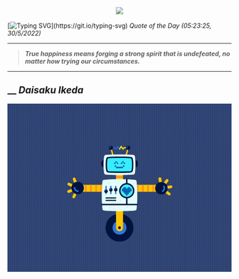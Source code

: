 <p align='center'><img src='https://komarev.com/ghpvc/?username=hungpurdie&label=Total+Vistors&color=brightgreen&style=plastic'></p> 


 [![Typing SVG](https://readme-typing-svg.herokuapp.com?font=Press+Start+2P&color=C2F784&size=35&width=900&height=100&lines=Hello+World%2C+I'm+Hung+!)](https://git.io/typing-svg) 
 _Quote of the Day (05:23:25, 30/5/2022)_
___
>**_True happiness means forging a strong spirit that is undefeated, no matter how trying our circumstances._**
___
## __ **_Daisaku Ikeda_** 
<p align="center"><img src="src/assets/images/robot-dancing-dribble.gif"/></p>